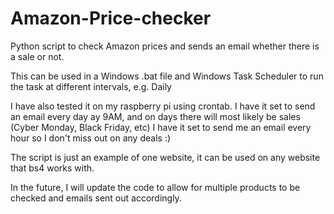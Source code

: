 # Amazon-Price-checker
 Python script to check Amazon prices and sends an email whether there is a sale or not.

This can be used in a Windows .bat file and Windows Task Scheduler to run the task at different intervals, e.g. Daily

I have also tested it on my raspberry pi using crontab. I have it set to send an email every day ay 9AM, and on days there will most likely be sales (Cyber Monday, Black Friday, etc) I have it set to send me an email every hour so I don't miss out on any deals :)


The script is just an example of one website, it can be used on any website that bs4 works with.

In the future, I will update the code to allow for multiple products to be checked and emails sent out accordingly.
